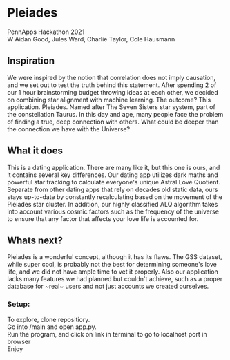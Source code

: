 # Pleiades
PennApps Hackathon 2021\
W Aidan Good, Jules Ward, Charlie Taylor, Cole Hausmann

## Inspiration
We were inspired by the notion that correlation does not imply causation, and we set out to test the truth behind this statement. After spending 2 of our 1 hour brainstorming budget throwing ideas at each other, we decided on combining star alignment with machine learning. The outcome? This application. Pleiades. Named after The Seven Sisters star system, part of the constellation Taurus. In this day and age, many people face the problem of finding a true, deep connection with others. What could be deeper than the connection we have with the Universe?

## What it does
This is a dating application. There are many like it, but this one is ours, and it contains several key differences. Our dating app utilizes dark maths and powerful star tracking to calculate everyone's unique Astral Love Quotient. Separate from other dating apps that rely on decades old static data, ours stays up-to-date by constantly recalculating based on the movement of the Pleiades star cluster. In addition, our highly classified ALQ algorithm takes into account various cosmic factors such as the frequency of the universe to ensure that any factor that affects your love life is accounted for. 

## Whats next?
Pleiades is a wonderful concept, although it has its flaws. The GSS dataset, while super cool, is probably not the best for determining someone's love life, and we did not have ample time to vet it properly. Also our application lacks many features we had planned but couldn't achieve, such as a proper database for ~real~ users and not just accounts we created ourselves.



### Setup:
To explore, clone repositiory.\
Go into /main and open app.py.\
Run the program, and click on link in terminal to go to localhost port in browser\
Enjoy
